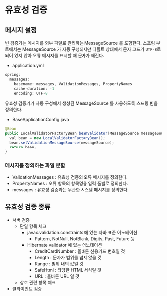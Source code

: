 # 유효성 검증

## 메시지 설정

빈 검증기는 메시지를 외부 파일로 관리하는 MessageSource 를 포함한다. 스프링 부트에서는 MessageSource 가 자동 구성되지만 디폴트 상태에서 문자 코드가 `UTF-8`로 되어 있지 않아
오류 메시지를 표시할 때 문자가 깨진다.

- application.yml

```java
spring:
  messages:
    basename: messages, ValidationMessages, PropertyNames
    cache-duration: -1
    encoding: UTF-8
```

유효성 검증기가 자동 구성에서 생성된 MessageSource 를 사용하도록 스프링 빈을 정의한다.

- BaseApplicationConfig.java

```java
@Bean
public LocalValidatorFactoryBean beanValidator(MessageSource messageSource) {
  val bean = new LocalValidatorFactoryBean();
  bean.setValidationMessageSource(messageSource);
  return bean;
}
```

### 메시지를 정의하는 파일 분할

- ValidationMessages : 유효성 검증의 오류 메시지를 정의한다.
- PropertyNames : 오류 항목의 항목명을 입력 폼별로 정의한다.
- messages : 유효성 검증과는 무관한 시스템 메시지를 정의한다.

## 유효성 검증 종류

- 서버 검증
  - 단일 항목 체크
    - javax.validation.constraints 에 있는 자바 표준 어노테이션
      - Pattern, NotNull, NotBlank, Digits, Past, Future 등
    - Hibernate validator 에 있는 어노테이션
      - CreditCardNumber : 올바른 신용카드 번호일 것
      - Length : 문자가 범위를 넘지 않을 것
      - Range : 범위 내의 값일 것
      - SafeHtml : 타당한 HTML 서식일 것
      - URL : 올바른 URL 일 것
  - 상호 관련 항목 체크
- 클라이언트 검증
